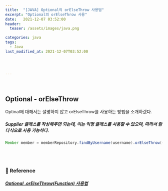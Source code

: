 ```yaml
---
title:  "[JAVA] Optional의 orElseThrow 사용법"
excerpt: "Optional의 orElseThrow 사용"
date:   2021-12-07 03:52:00 
header:
  teaser: /assets/images/java.png

categories: java
tags:
  - Java
last_modified_at: 2021-12-07T03:52:00




---
```


<br/>

## Optional - orElseThrow

Optinal에 대해서는 설명하지 않고 orElseThrow를 사용하는 방법을 소개하겠다.

##### Supplier 클래스를 작성해주면 되는데, 이는 익명 클래스를 사용할 수 있으며, 따라서 람다식으로 사용 가능하다.

```java
Member member = memberRepository.findByUsername(username).orElseThrow(() -> new UsernameNotFoundException("찾는 정보 없음"));
```

<br/>

<br/>

### 📔 Reference

##### [Optional .orElseThrow(Function) 사용법](https://krksap.tistory.com/1515)